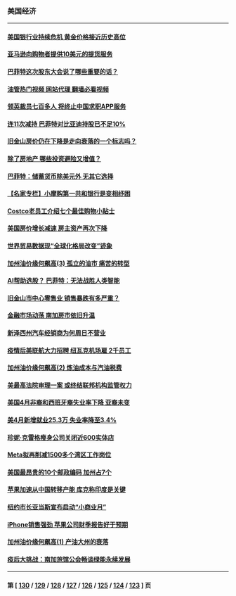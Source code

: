 ### 美国经济
---
#### [美国银行业持续危机 黄金价格接近历史高位](../../pages/ncid1078158/n13991959.md?05100445) 
#### [亚马逊向购物者提供10美元的提货服务](../../pages/ncid1078158/n13991687.md?05100445) 
#### [巴菲特这次股东大会说了哪些重要的话？](../../pages/ncid1078158/n13991740.md?05100445) 
#### [油管热门视频 网站代理 翻墙必看视频](http://138.2.39.72:81/youtube.html?epic-marker?05100445)
#### [领英裁员七百多人 将终止中国求职APP服务](../../pages/ncid1078158/n13991767.md?05100445) 
#### [连11次减持 巴菲特对比亚迪持股已不足10%](../../pages/ncid1078158/n13991614.md?05100445) 
#### [旧金山房价仍在下降是走向衰落的一个标志吗？](../../pages/ncid1078158/n13991108.md?05100445) 
#### [除了房地产 哪些投资避险又增值？](../../pages/ncid1078158/n13990965.md?05100445) 
#### [巴菲特：储蓄货币除美元外 无其它选择](../../pages/ncid1078158/n13990524.md?05100445) 
#### [【名家专栏】小摩购第一共和银行是变相纾困](../../pages/ncid1078158/n13990390.md?05100445) 
#### [Costco老员工介绍七个最佳购物小贴士](../../pages/ncid1078158/n13988465.md?05100445) 
#### [美国房价增长减速 房主资产再次下降](../../pages/ncid1078158/n13989837.md?05100445) 
#### [世界贸易数据现“全球化格局改变”迹象](../../pages/ncid1078158/n13989803.md?05100445) 
#### [加州油价缘何飙高(3) 孤立的油市 痛苦的转型](../../pages/ncid1078158/n13989802.md?05100445) 
#### [AI帮助选股？ 巴菲特：无法战胜人类智能](../../pages/ncid1078158/n13989764.md?05100445) 
#### [旧金山市中心零售业 销售暴跌有多严重？](../../pages/ncid1078158/n13989443.md?05100445) 
#### [金融市场动荡 南加房市依旧升温](../../pages/ncid1078158/n13989380.md?05100445) 
#### [新泽西州汽车经销商为何周日不营业](../../pages/ncid1078158/n13989217.md?05100445) 
#### [疫情后美联航大力招聘 纽瓦克机场雇 2千员工](../../pages/ncid1078158/n13989215.md?05100445) 
#### [加州油价缘何飙高(2) 炼油成本与汽油税费](../../pages/ncid1078158/n13989327.md?05100445) 
#### [美最高法院审理一案 或终结联邦机构监管权力](../../pages/ncid1078158/n13988274.md?05100445) 
#### [美国4月非裔和西班牙裔失业率下降 亚裔未变](../../pages/ncid1078158/n13989224.md?05100445) 
#### [美4月新增就业25.3万 失业率降至3.4%](../../pages/ncid1078158/n13988968.md?05100445) 
#### [珍妮·克雷格瘦身公司关闭近600实体店](../../pages/ncid1078158/n13988689.md?05100445) 
#### [Meta拟再削减1500多个湾区工作岗位](../../pages/ncid1078158/n13988677.md?05100445) 
#### [美国最昂贵的10个邮政编码 加州占7个](../../pages/ncid1078158/n13988658.md?05100445) 
#### [苹果加速从中国转移产能 库克称印度是关键](../../pages/ncid1078158/n13988511.md?05100445) 
#### [纽约市长亚当斯宣布启动“小商业月”](../../pages/ncid1078158/n13988585.md?05100445) 
#### [iPhone销售强劲 苹果公司财季报告好于预期](../../pages/ncid1078158/n13988408.md?05100445) 
#### [加州油价缘何飙高(1) 产油大州的衰落](../../pages/ncid1078158/n13988359.md?05100445) 
#### [疫后大挑战：南加旅馆公会畅谈绿能永续发展](../../pages/ncid1078158/n13988332.md?05100445) 

---
#### 第 [ [130](./130.md?05100445) / [129](./129.md?05100445) / [128](./128.md?05100445) / [127](./127.md?05100445) / [126](./126.md?05100445) / [125](./125.md?05100445) / [124](./124.md?05100445) / [123](./123.md?05100445) ] 页
